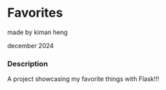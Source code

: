 <h1>Favorites</h1>
<p>made by kiman heng</p>
<p>december 2024</p>
<h3>Description</h3>
<p>A project showcasing my favorite things with Flask!!!</p>
